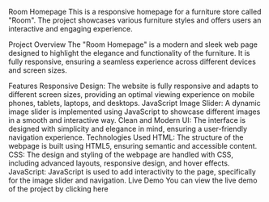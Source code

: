 Room Homepage
This is a responsive homepage for a furniture store called "Room". The project showcases various furniture styles and offers users an interactive and engaging experience.

Project Overview
The "Room Homepage" is a modern and sleek web page designed to highlight the elegance and functionality of the furniture. It is fully responsive, ensuring a seamless experience across different devices and screen sizes.

Features
Responsive Design: The website is fully responsive and adapts to different screen sizes, providing an optimal viewing experience on mobile phones, tablets, laptops, and desktops.
JavaScript Image Slider: A dynamic image slider is implemented using JavaScript to showcase different images in a smooth and interactive way.
Clean and Modern UI: The interface is designed with simplicity and elegance in mind, ensuring a user-friendly navigation experience.
Technologies Used
HTML: The structure of the webpage is built using HTML5, ensuring semantic and accessible content.
CSS: The design and styling of the webpage are handled with CSS, including advanced layouts, responsive design, and hover effects.
JavaScript: JavaScript is used to add interactivity to the page, specifically for the image slider and navigation.
Live Demo
You can view the live demo of the project by clicking here

